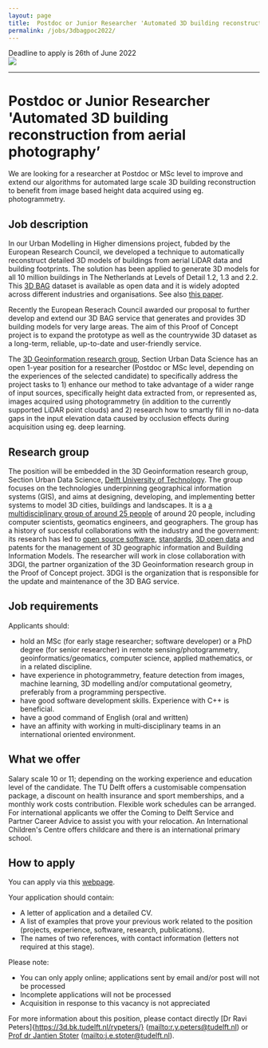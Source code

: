 ```yaml
---
layout: page
title:  Postdoc or Junior Researcher 'Automated 3D building reconstruction from aerial photography’
permalink: /jobs/3dbagpoc2022/
---
```


<div class="alert alert-danger" role="alert"> Deadline to apply is 26th of June 2022</div>

<div class="row">
	<div class="col-sm-12 col-xs-12"><img class="img-responsive" src="{{ "cover-landscape.png" }}"></div>
</div>

- - - 

# Postdoc or Junior Researcher 'Automated 3D building reconstruction from aerial photography’

We are looking for a researcher at Postdoc or MSc level to improve and extend our algorithms for automated large scale 3D building reconstruction to benefit from image based height data acquired using eg. photogrammetry.

## Job description

In our Urban Modelling in Higher dimensions project, fubded by the European Research Council, we developed a technique to automatically reconstruct detailed 3D models of buildings from aerial LiDAR data and building footprints. The solution has been applied to generate 3D models for all 10 million buildings in The Netherlands at Levels of Detail 1.2, 1.3 and 2.2. This [3D BAG](https://3dbag.nl) dataset is available as open data and it is widely adopted across different industries and organisations. See also [this paper](https://repository.tudelft.nl/islandora/object/uuid%3A2f82cab7-8626-4ae0-a4b7-44c5503ed70f?collection=research).

Recently the European Reserach Council awarded our proposal to further develop and extend our 3D BAG service that generates and provides 3D building models for very large areas.  The aim of this Proof of Concept project is to expand the prototype as well as the countrywide 3D dataset as a long-term, reliable, up-to-date and user-friendly service.

The [3D Geoinformation research group](https://3d.bk.tudelft.nl), Section Urban Data Science has an open 1-year position for a researcher (Postdoc or MSc  level, depending on the experiences of the selected candidate) to specifically address the project tasks to 1) enhance our method to take advantage of a wider range of input sources, specifically height data extracted from, or represented as, images acquired using photogrammetry (in addition to the currently supported LiDAR point clouds) and 2) research how to smartly fill in no-data gaps in the input elevation data caused by occlusion effects during acquisition using eg. deep learning.

## Research group
The position will be embedded in the 3D Geoinformation research group, Section Urban Data Science, [Delft University of Technology](http://www.tudelft.nl). The group focuses on the technologies underpinning geographical information systems (GIS), and aims at designing, developing, and implementing better systems to model 3D cities, buildings and landscapes. It is a [a multidisciplinary group of around 25 people](/about/) of around 20 people, including computer scientists, geomatics engineers, and geographers. The group has a history of successful collaborations with the industry and the government: its research has led to [open source software](https://github.com/tudelft3d), [standards](https://www.cityjson.org), [3D open data](https://3d.bk.tudelft.nl/opendata/) and patents for the management of 3D geographic information and Building Information Models.
The researcher will work in close collaboration with 3DGI, the partner organization of the 3D Geoinformation research group in the Proof of Concept project. 3DGI is the organization that is responsible for the update and maintenance of the 3D BAG service. 

## Job requirements
<!-- 600 char --> 

Applicants should:
- hold an MSc (for early stage researcher; software developer) or a PhD degree (for senior researcher) in remote sensing/photogrammetry, geoinformatics/geomatics, computer science, applied mathematics, or in a related discipline.
- have experience in photogrammetry, feature detection from images, machine learning, 3D modelling and/or computational geometry, preferably from a programming perspective.
- have good software development skills. Experience with C++ is beneficial.
- have a good command of English (oral and written)
- have an affinity with working in multi‐disciplinary teams in an international oriented environment.

## What we offer

Salary scale 10 or 11; depending on the working experience and education level of the candidate.
The TU Delft offers a customisable compensation package, a discount on health insurance and sport memberships, and a monthly work costs contribution. Flexible work schedules can be arranged.
For international applicants we offer the Coming to Delft Service and Partner Career Advice to assist you with your relocation. An International Children's Centre offers childcare and there is an international primary school.

## How to apply

<!-- <div class="alert alert-info" role="alert">
Deadline to apply is 26th of June 2022 at 23:00 (Amsterdam time).
</div> -->

You can apply via this [webpage](https://www.tudelft.nl/over-tu-delft/werken-bij-tu-delft/vacatures/details?jobId=7051&jobTitle=Postdoc%20or%20Junior%20Researcher%20%27Automated%203D%20building%20reconstruction%20from%20aerial%20photography%27%20).

Your application should contain:
- A letter of application and a detailed CV.
- A list of examples that prove your previous work related to the position (projects, experience, software, research, publications).
- The names of two references, with contact information (letters not required at this stage).

Please note:
- You can only apply online; applications sent by email and/or post will not be processed
- Incomplete applications will not be processed
- Acquisition in response to this vacancy is not appreciated

For more information about this position, please contact directly [Dr Ravi Peters]{https://3d.bk.tudelft.nl/rypeters/}  (<mailto:r.y.peters@tudelft.nl>) or [Prof dr Jantien Stoter](https://3d.bk.tudelft.nl/jstoter/) (<mailto:j.e.stoter@tudelft.nl>).
